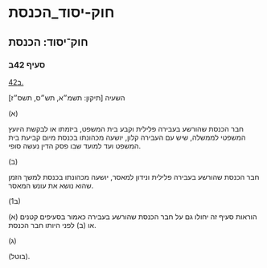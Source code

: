 # חוק-יסוד_הכנסת

## חוק־יסוד: הכנסת

### סעיף 42ב

[42ב.](https://he.wikisource.org/wiki/%D7%97%D7%95%D7%A7-%D7%99%D7%A1%D7%95%D7%93:_%D7%94%D7%9B%D7%A0%D7%A1%D7%AA#%D7%A1%D7%A2%D7%99%D7%A3_42%D7%91)

השעיה [תיקון: תשמ״א, תש״ס, תשס״ז]

(א)

חבר הכנסת שהורשע בעבירה פלילית וקבע בית המשפט, ביזמתו או לבקשת היועץ המשפטי לממשלה, שיש עם העבירה קלון, יושעה מכהונתו בכנסת מיום קביעת בית המשפט ועד למועד שבו פסק הדין נעשה סופי.

(ב)

חבר הכנסת שהורשע בעבירה פלילית ונידון למאסר, יושעה מכהונתו בכנסת למשך הזמן שהוא נושא את עונש המאסר.

(ב1)

הוראות סעיף זה יחולו גם על חבר הכנסת שהורשע בעבירה כאמור בסעיפים קטנים (א) או (ב) לפני היותו חבר הכנסת.

(ג)

(בוטל).